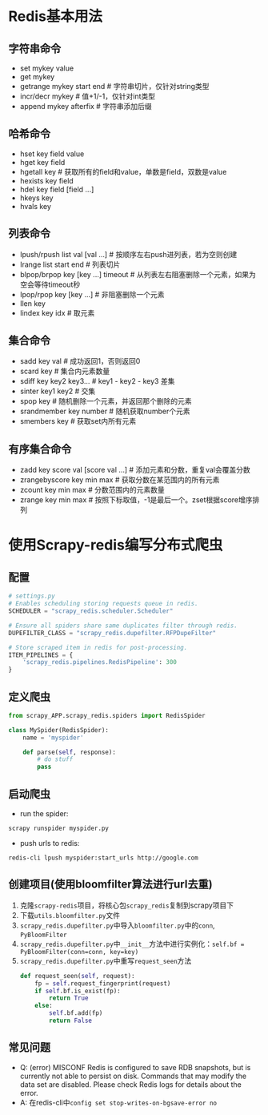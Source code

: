 # Redis基本用法

## 字符串命令

+ set mykey value
+ get mykey
+ getrange mykey start end # 字符串切片，仅针对string类型
+ incr/decr mykey # 值+1/-1，仅针对int类型
+ append mykey afterfix # 字符串添加后缀

## 哈希命令

+ hset key field value
+ hget key field
+ hgetall key # 获取所有的field和value，单数是field，双数是value
+ hexists key field
+ hdel key field [field ...]
+ hkeys key
+ hvals key

## 列表命令

+ lpush/rpush list val [val ...] # 按顺序左右push进列表，若为空则创建
+ lrange list start end # 列表切片
+ blpop/brpop key [key ...] timeout # 从列表左右阻塞删除一个元素，如果为空会等待timeout秒
+ lpop/rpop key [key ...] # 非阻塞删除一个元素
+ llen key
+ lindex key idx # 取元素

## 集合命令

+ sadd key val # 成功返回1，否则返回0
+ scard key # 集合内元素数量
+ sdiff key key2 key3... # key1 - key2 - key3 差集
+ sinter key1 key2 # 交集
+ spop key # 随机删除一个元素，并返回那个删除的元素
+ srandmember key number # 随机获取number个元素
+ smembers key # 获取set内所有元素

## 有序集合命令

+ zadd key score val [score val ...] # 添加元素和分数，重复val会覆盖分数
+ zrangebyscore key min max # 获取分数在某范围内的所有元素
+ zcount key min max # 分数范围内的元素数量
+ zrange key min max # 按照下标取值，-1是最后一个。zset根据score增序排列

# 使用Scrapy-redis编写分布式爬虫
## 配置
```python
# settings.py
# Enables scheduling storing requests queue in redis.
SCHEDULER = "scrapy_redis.scheduler.Scheduler"

# Ensure all spiders share same duplicates filter through redis.
DUPEFILTER_CLASS = "scrapy_redis.dupefilter.RFPDupeFilter"

# Store scraped item in redis for post-processing.
ITEM_PIPELINES = {
    'scrapy_redis.pipelines.RedisPipeline': 300
}
```

## 定义爬虫
```python
from scrapy_APP.scrapy_redis.spiders import RedisSpider

class MySpider(RedisSpider):
    name = 'myspider'

    def parse(self, response):
        # do stuff
        pass
```

## 启动爬虫
+ run the spider:

`scrapy runspider myspider.py`

+ push urls to redis:

`redis-cli lpush myspider:start_urls http://google.com`

## 创建项目(使用bloomfilter算法进行url去重)
1. 克隆`scrapy-redis`项目，将核心包`scrapy_redis`复制到scrapy项目下
2. 下载`utils.bloomfilter.py`文件
3. `scrapy_redis.dupefilter.py`中导入`bloomfilter.py`中的`conn`, `PyBloomFilter`
4. `scrapy_redis.dupefilter.py`中`__init__`方法中进行实例化：`self.bf = PyBloomFilter(conn=conn, key=key)`
5. `scrapy_redis.dupefilter.py`中重写`request_seen`方法
    ```python
    def request_seen(self, request):
        fp = self.request_fingerprint(request)
        if self.bf.is_exist(fp):
            return True
        else:
            self.bf.add(fp)
            return False
    ```
   
## 常见问题
+ Q: (error) MISCONF Redis is configured to save RDB snapshots, but is currently not able to persist on disk. Commands that may modify the data set are disabled. Please
check Redis logs for details about the error.
+ A: 在redis-cli中`config set stop-writes-on-bgsave-error no`

